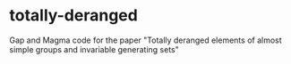 # totally-deranged
Gap and Magma code for the paper "Totally deranged elements of almost simple groups and invariable generating sets"
